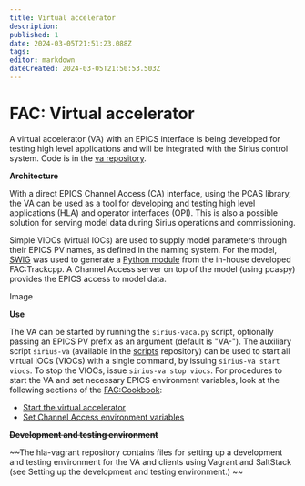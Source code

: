 ```yaml
---
title: Virtual accelerator
description: 
published: 1
date: 2024-03-05T21:51:23.088Z
tags: 
editor: markdown
dateCreated: 2024-03-05T21:50:53.503Z
---
```


# FAC: Virtual accelerator

A virtual accelerator (VA) with an EPICS interface is being developed for testing high level applications and will be integrated with the Sirius control system. Code is in the [va repository](https://github.com/lnls-fac/va).

**Architecture**

With a direct EPICS Channel Access (CA) interface, using the PCAS library, the VA can be used as a tool for developing and testing high level applications (HLA) and operator interfaces (OPI). This is also a possible solution for serving model data during Sirius operations and commissioning.

Simple VIOCs (virtual IOCs) are used to supply model parameters through their EPICS PV names, as defined in the naming system. For the model, [SWIG](http://swig.org/) was used to generate a [Python module](https://github.com/lnls-fac/trackcpp/tree/master/python_swig_module) from the in-house developed FAC:Trackcpp. A Channel Access server on top of the model (using pcaspy) provides the EPICS access to model data. 

Image

**Use**

The VA can be started by running the `sirius-vaca.py` script, optionally passing an EPICS PV prefix as an argument (default is "VA-"). The auxiliary script `sirius-va` (available in the [scripts](https://github.com/lnls-fac/scripts) repository) can be used to start all virtual IOCs (VIOCs) with a single command, by issuing `sirius-va start viocs`. To stop the VIOCs, issue `sirius-va stop viocs`. For procedures to start the VA and set necessary EPICS environment variables, look at the following sections of the [FAC:Cookbook](/home/Groups/FAC/cookbook):

* [Start the virtual accelerator](/home/Groups/FAC/cookbook#start-the-virtual-accelerator)
* [Set Channel Access environment variables](/home/Groups/FAC/cookbook#set-channel-access-environment-variables)

~~**Development and testing environment**~~

~~The hla-vagrant repository contains files for setting up a development and testing environment for the VA and clients using Vagrant and SaltStack (see Setting up the development and testing environment.) ~~


